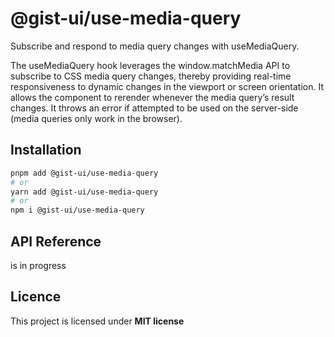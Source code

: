 # @gist-ui/use-media-query

Subscribe and respond to media query changes with useMediaQuery.

The useMediaQuery hook leverages the window.matchMedia API to subscribe to CSS media query changes, thereby providing real-time responsiveness to dynamic changes in the viewport or screen orientation. It allows the component to rerender whenever the media query’s result changes. It throws an error if attempted to be used on the server-side (media queries only work in the browser).

## Installation

```bash
pnpm add @gist-ui/use-media-query
# or
yarn add @gist-ui/use-media-query
# or
npm i @gist-ui/use-media-query
```

## API Reference

is in progress

## Licence

This project is licensed under **MIT license**
